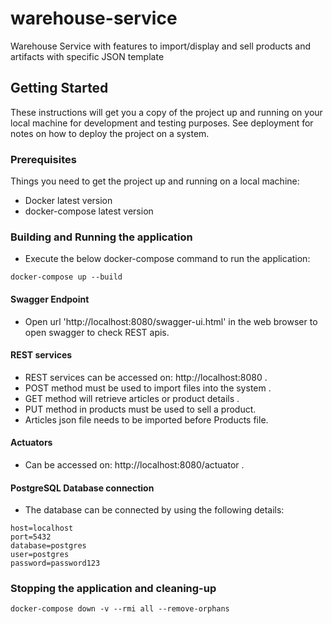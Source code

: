 # warehouse-service

Warehouse Service with features to import/display and sell products and artifacts with specific JSON template

## Getting Started

These instructions will get you a copy of the project up and running on your local machine for development and testing purposes. 
See deployment for notes on how to deploy the project on a system.

### Prerequisites

Things you need to get the project up and running on a local machine:

* Docker latest version
* docker-compose latest version

### Building and Running the application

* Execute the below docker-compose command to run the application:
```
docker-compose up --build
```

#### Swagger Endpoint

* Open url 'http://localhost:8080/swagger-ui.html' in the web browser to open swagger to check REST apis.

#### REST services

* REST services can be accessed on: http://localhost:8080 .
* POST method must be used to import files into the system .
* GET method will retrieve articles or product details .
* PUT method in products must be used to sell a product.
* Articles json file needs to be imported before Products file.

#### Actuators 

* Can be accessed on: http://localhost:8080/actuator .


#### PostgreSQL Database connection

* The database can be connected by using the following details:
```
host=localhost
port=5432
database=postgres
user=postgres
password=password123
```

### Stopping the application and cleaning-up
```
docker-compose down -v --rmi all --remove-orphans
```